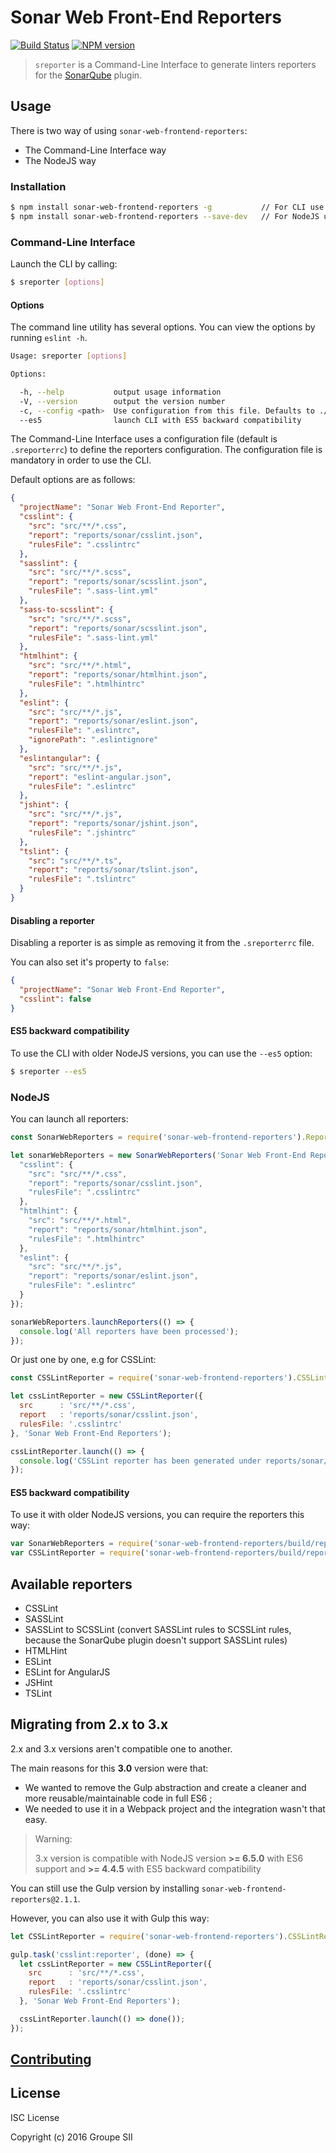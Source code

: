 # Sonar Web Front-End Reporters

[![Build Status](https://travis-ci.org/groupe-sii/sonar-web-frontend-reporters.svg?branch=master)](https://travis-ci.org/groupe-sii/sonar-web-frontend-reporters)
[![NPM version][npm-image]][npm-url]

[npm-image]: https://badge.fury.io/js/sonar-web-frontend-reporters.svg
[npm-url]: https://npmjs.org/package/sonar-web-frontend-reporters

> `sreporter` is a Command-Line Interface to generate linters reporters for the [SonarQube](https://github.com/groupe-sii/sonar-web-frontend-plugin) plugin.

## Usage

There is two way of using `sonar-web-frontend-reporters`:

* The Command-Line Interface way
* The NodeJS way

### Installation

```sh
$ npm install sonar-web-frontend-reporters -g           // For CLI use
$ npm install sonar-web-frontend-reporters --save-dev   // For NodeJS use
```

### Command-Line Interface

Launch the CLI by calling:

```sh
$ sreporter [options]
```

#### Options

The command line utility has several options. You can view the options by running `eslint -h`.

```sh
Usage: sreporter [options]

Options:

  -h, --help           output usage information
  -V, --version        output the version number
  -c, --config <path>  Use configuration from this file. Defaults to ./.sreporterrc
  --es5                launch CLI with ES5 backward compatibility
```

The Command-Line Interface uses a configuration file (default is `.sreporterrc`) to define the reporters configuration. The configuration file is mandatory in order to use the CLI.

Default options are as follows:

```json
{
  "projectName": "Sonar Web Front-End Reporter",
  "csslint": {
    "src": "src/**/*.css",
    "report": "reports/sonar/csslint.json",
    "rulesFile": ".csslintrc"
  },
  "sasslint": {
    "src": "src/**/*.scss",
    "report": "reports/sonar/scsslint.json",
    "rulesFile": ".sass-lint.yml"
  },
  "sass-to-scsslint": {
    "src": "src/**/*.scss",
    "report": "reports/sonar/scsslint.json",
    "rulesFile": ".sass-lint.yml"
  },
  "htmlhint": {
    "src": "src/**/*.html",
    "report": "reports/sonar/htmlhint.json",
    "rulesFile": ".htmlhintrc"
  },
  "eslint": {
    "src": "src/**/*.js",
    "report": "reports/sonar/eslint.json",
    "rulesFile": ".eslintrc",
    "ignorePath": ".eslintignore"
  },
  "eslintangular": {
    "src": "src/**/*.js",
    "report": "eslint-angular.json",
    "rulesFile": ".eslintrc"
  },
  "jshint": {
    "src": "src/**/*.js",
    "report": "reports/sonar/jshint.json",
    "rulesFile": ".jshintrc"
  },
  "tslint": {
    "src": "src/**/*.ts",
    "report": "reports/sonar/tslint.json",
    "rulesFile": ".tslintrc"
  }
}
```

#### Disabling a reporter

Disabling a reporter is as simple as removing it from the `.sreporterrc` file.

You can also set it's property to `false`:

```json
{
  "projectName": "Sonar Web Front-End Reporter",
  "csslint": false
}
```

#### ES5 backward compatibility

To use the CLI with older NodeJS versions, you can use the `--es5` option:

```sh
$ sreporter --es5
```

### NodeJS

You can launch all reporters:

```js
const SonarWebReporters = require('sonar-web-frontend-reporters').Reporters;

let sonarWebReporters = new SonarWebReporters('Sonar Web Front-End Reporters', {
  "csslint": {
    "src": "src/**/*.css",
    "report": "reports/sonar/csslint.json",
    "rulesFile": ".csslintrc"
  },
  "htmlhint": {
    "src": "src/**/*.html",
    "report": "reports/sonar/htmlhint.json",
    "rulesFile": ".htmlhintrc"
  },
  "eslint": {
    "src": "src/**/*.js",
    "report": "reports/sonar/eslint.json",
    "rulesFile": ".eslintrc"
  }
});

sonarWebReporters.launchReporters(() => {
  console.log('All reporters have been processed');
});
```

Or just one by one, e.g for CSSLint:

```js
const CSSLintReporter = require('sonar-web-frontend-reporters').CSSLintReporter;

let cssLintReporter = new CSSLintReporter({
  src      : 'src/**/*.css',
  report   : 'reports/sonar/csslint.json',
  rulesFile: '.csslintrc'
}, 'Sonar Web Front-End Reporters');

cssLintReporter.launch(() => {
  console.log('CSSLint reporter has been generated under reports/sonar/csslint.json');
});
```

#### ES5 backward compatibility

To use it with older NodeJS versions, you can require the reporters this way:

```js
var SonarWebReporters = require('sonar-web-frontend-reporters/build/reporters');
var CSSLintReporter = require('sonar-web-frontend-reporters/build/reporters/csslint.reporter');
```

## Available reporters

* CSSLint
* SASSLint
* SASSLint to SCSSLint (convert SASSLint rules to SCSSLint rules, because the SonarQube plugin doesn't support SASSLint rules)
* HTMLHint
* ESLint
* ESLint for AngularJS
* JSHint
* TSLint

## Migrating from 2.x to 3.x

2.x and 3.x versions aren't compatible one to another.

The main reasons for this **3.0** version were that:

* We wanted to remove the Gulp abstraction and create a cleaner and more reusable/maintainable code in full ES6 ;
* We needed to use it in a Webpack project and the integration wasn't that easy.

> Warning:
>
> 3.x version is compatible with NodeJS version **>= 6.5.0** with ES6 support and **>= 4.4.5** with ES5 backward compatibility

You can still use the Gulp version by installing `sonar-web-frontend-reporters@2.1.1`.

However, you can also use it with Gulp this way:

```js
let CSSLintReporter = require('sonar-web-frontend-reporters').CSSLintReporter;

gulp.task('csslint:reporter', (done) => {
  let cssLintReporter = new CSSLintReporter({
    src      : 'src/**/*.css',
    report   : 'reports/sonar/csslint.json',
    rulesFile: '.csslintrc'
  }, 'Sonar Web Front-End Reporters');

  cssLintReporter.launch(() => done());
});
```

## [Contributing](CONTRIBUTING.md)

## License

ISC License

Copyright (c) 2016 Groupe SII
